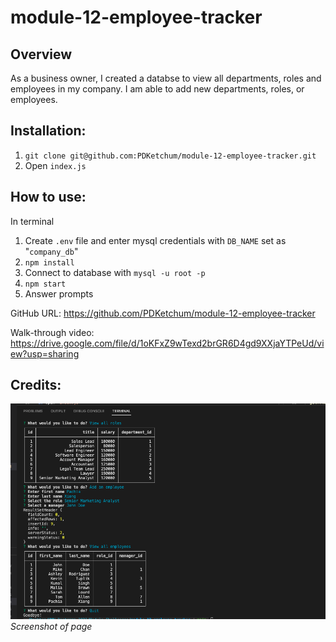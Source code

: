 # module-12-employee-tracker

## Overview

As a business owner, I created a databse to view all departments, roles and employees in my company. I am able to add new departments, roles, or employees.

## Installation:

1. `git clone git@github.com:PDKetchum/module-12-employee-tracker.git`
2. Open `index.js`

## How to use:

In terminal

1. Create `.env` file and enter mysql credentials with `DB_NAME` set as "`company_db`"
2. `npm install`
3. Connect to database with `mysql -u root -p`
4. `npm start`
5. Answer prompts

GitHub URL: https://github.com/PDKetchum/module-12-employee-tracker

Walk-through video: https://drive.google.com/file/d/1oKFxZ9wTexd2brGR6D4gd9XXjaYTPeUd/view?usp=sharing

## Credits:

![](screenshot.png)
_Screenshot of page_
